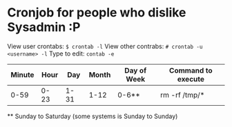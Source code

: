 # Cronjob for people who dislike Sysadmin :P

View user crontabs: ```$ crontab -l```
View other contrabs: ```# crontab -u <username> -l```
Type to edit: ```contab -e```

| Minute | Hour | Day  | Month | Day of Week | Command to execute |
|--------|------|------|-------|-------------|--------------------|
| 0-59   | 0-23 | 1-31 | 1-12  | 0-6**        | rm -rf /tmp/*     |
** Sunday to Saturday (some systems is Sunday to Sunday)
